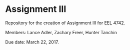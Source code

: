 # Assignment III


Repository for the creation of Assignment III for EEL 4742.

Members: Lance Adler, Zachary Freer, Hunter Tanchin

Due date: March 22, 2017.
